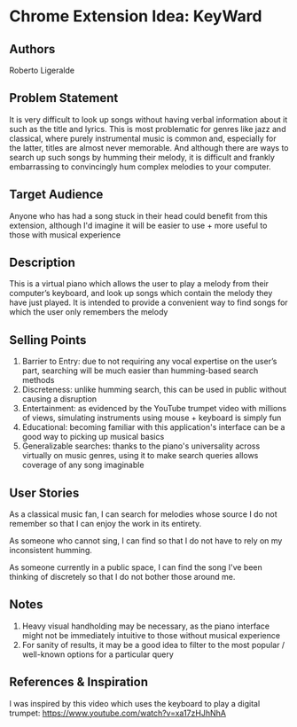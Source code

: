 
# Chrome Extension Idea: KeyWard

## Authors

Roberto Ligeralde

## Problem Statement

It is very difficult to look up songs without having verbal information about it such as the title and lyrics. This is most problematic for genres like jazz and classical, where purely instrumental music is common and, especially for the latter, titles are almost never memorable. And although there are ways to search up such songs by humming their melody, it is difficult and frankly embarrassing to convincingly hum complex melodies to your computer.

## Target Audience

Anyone who has had a song stuck in their head could benefit from this extension, although I'd imagine it will be easier to use + more useful to those with musical experience

## Description

This is a virtual piano which allows the user to play a melody from their computer’s keyboard, and look up songs which contain the melody they have just played. It is intended to provide a convenient way to find songs for which the user only remembers the melody

## Selling Points

1. Barrier to Entry: due to not requiring any vocal expertise on the user’s part, searching will be much easier than humming-based search methods
2. Discreteness: unlike humming search, this can be used in public without causing a disruption
3. Entertainment: as evidenced by the YouTube trumpet video with millions of views, simulating instruments using mouse + keyboard is simply fun
4. Educational: becoming familiar with this application's interface can be a good way to picking up musical basics
5. Generalizable searches: thanks to the piano's universality across virtually on music genres, using it to make search queries allows coverage of any song imaginable

## User Stories

As a classical music fan, I can search for melodies whose source I do not remember so that I can enjoy the work in its entirety.

As someone who cannot sing, I can find so that I do not have to rely on my inconsistent humming.

As someone currently in a public space, I can find the song I've been thinking of discretely so that I do not bother those around me.

## Notes

1. Heavy visual handholding may be necessary, as the piano interface might not be immediately intuitive to those without musical experience
2. For sanity of results, it may be a good idea to filter to the most popular / well-known options for a particular query


## References & Inspiration

I was inspired by this video which uses the keyboard to play a digital trumpet: https://www.youtube.com/watch?v=xa17zHJhNhA
